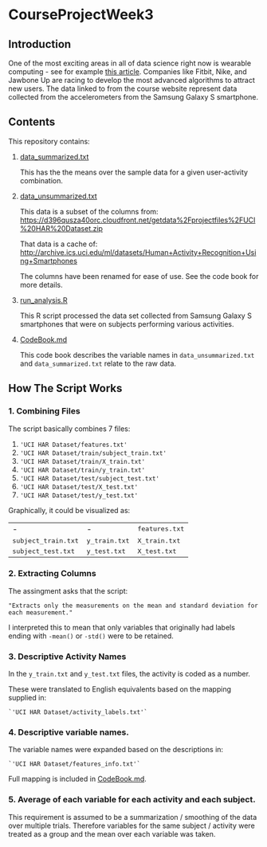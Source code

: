 # CourseProjectWeek3

## Introduction

One of the most exciting areas in all of data science right now is
wearable computing - see for example [this article](http://www.insideactivitytracking.com/data-science-activity-tracking-and-the-battle-for-the-worlds-top-sports-brand/). Companies like
Fitbit, Nike, and Jawbone Up are racing to develop the most advanced
algorithms to attract new users. The data linked to from the course
website represent data collected from the accelerometers from the
Samsung Galaxy S smartphone.


## Contents

This repository contains:

1. [data_summarized.txt](/data_summarized.txt/)

    This has the the means over the sample data for a given user-activity
    combination.

2. [data_unsummarized.txt](/data_unsummarized.txt/)

    This data is a subset of the columns from: https://d396qusza40orc.cloudfront.net/getdata%2Fprojectfiles%2FUCI%20HAR%20Dataset.zip

    That data is a cache of: http://archive.ics.uci.edu/ml/datasets/Human+Activity+Recognition+Using+Smartphones

    The columns have been renamed for ease of use.  See the code book for
    more details.

2. [run_analysis.R](/run_analysis.R/)

    This R script processed the data set collected from Samsung Galaxy S
    smartphones that were on subjects performing various activities.

3. [CodeBook.md](/CodeBook.md/)

    This code book describes the variable names in `data_unsummarized.txt`
    and `data_summarized.txt` relate to the raw data.


## How The Script Works

### 1. Combining Files
The script basically combines 7 files:

1. `'UCI HAR Dataset/features.txt'`
1. `'UCI HAR Dataset/train/subject_train.txt'`
1. `'UCI HAR Dataset/train/X_train.txt'`
1. `'UCI HAR Dataset/train/y_train.txt'`
1. `'UCI HAR Dataset/test/subject_test.txt'`
1. `'UCI HAR Dataset/test/X_test.txt'`
1. `'UCI HAR Dataset/test/y_test.txt'`

Graphically, it could be visualized as:

<table>
  <tr>
    <td>-</td>
    <td>-</td>
    <td><tt>features.txt</tt></td>
  </tr>
  <tr>
    <td><tt>subject_train.txt</tt></td>
    <td><tt>y_train.txt</tt></td>
    <td><tt>X_train.txt</tt></td>
  </tr>
  <tr>
    <td><tt>subject_test.txt</tt></td>
    <td><tt>y_test.txt</tt></td>
    <td><tt>X_test.txt</tt></td>
  </tr>
</table>

### 2. Extracting Columns

The assingment asks that the script:

    "Extracts only the measurements on the mean and standard deviation for each measurement."

I interpreted this to mean that only variables that originally had
labels ending with `-mean()` or `-std()` were to be retained.

### 3. Descriptive Activity Names

In the `y_train.txt` and `y_test.txt` files, the activity is coded as a number.

These were translated to English equivalents based on the mapping supplied in:

    `'UCI HAR Dataset/activity_labels.txt'`

### 4. Descriptive variable names.

The variable names were expanded based on the descriptions in:

    `'UCI HAR Dataset/features_info.txt'`

Full mapping is included in [CodeBook.md](/CodeBook.md/).

### 5. Average of each variable for each activity and each subject.

This requirement is assumed to be a summarization / smoothing of the
data over multiple trials.  Therefore variables for the same subject /
activity were treated as a group and the mean over each variable was
taken.

